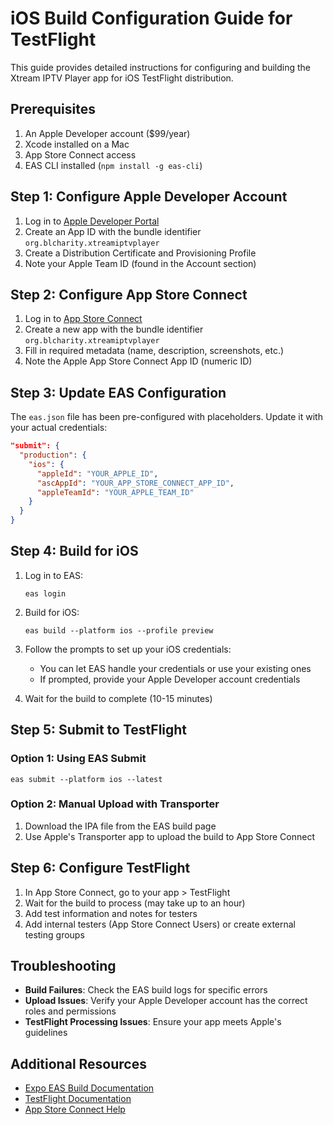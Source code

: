 # iOS Build Configuration Guide for TestFlight

This guide provides detailed instructions for configuring and building the Xtream IPTV Player app for iOS TestFlight distribution.

## Prerequisites

1. An Apple Developer account ($99/year)
2. Xcode installed on a Mac
3. App Store Connect access
4. EAS CLI installed (`npm install -g eas-cli`)

## Step 1: Configure Apple Developer Account

1. Log in to [Apple Developer Portal](https://developer.apple.com/)
2. Create an App ID with the bundle identifier `org.blcharity.xtreamiptvplayer`
3. Create a Distribution Certificate and Provisioning Profile
4. Note your Apple Team ID (found in the Account section)

## Step 2: Configure App Store Connect

1. Log in to [App Store Connect](https://appstoreconnect.apple.com/)
2. Create a new app with the bundle identifier `org.blcharity.xtreamiptvplayer`
3. Fill in required metadata (name, description, screenshots, etc.)
4. Note the Apple App Store Connect App ID (numeric ID)

## Step 3: Update EAS Configuration

The `eas.json` file has been pre-configured with placeholders. Update it with your actual credentials:

```json
"submit": {
  "production": {
    "ios": {
      "appleId": "YOUR_APPLE_ID",
      "ascAppId": "YOUR_APP_STORE_CONNECT_APP_ID",
      "appleTeamId": "YOUR_APPLE_TEAM_ID"
    }
  }
}
```

## Step 4: Build for iOS

1. Log in to EAS:
   ```
   eas login
   ```

2. Build for iOS:
   ```
   eas build --platform ios --profile preview
   ```

3. Follow the prompts to set up your iOS credentials:
   - You can let EAS handle your credentials or use your existing ones
   - If prompted, provide your Apple Developer account credentials

4. Wait for the build to complete (10-15 minutes)

## Step 5: Submit to TestFlight

### Option 1: Using EAS Submit

```
eas submit --platform ios --latest
```

### Option 2: Manual Upload with Transporter

1. Download the IPA file from the EAS build page
2. Use Apple's Transporter app to upload the build to App Store Connect

## Step 6: Configure TestFlight

1. In App Store Connect, go to your app > TestFlight
2. Wait for the build to process (may take up to an hour)
3. Add test information and notes for testers
4. Add internal testers (App Store Connect Users) or create external testing groups

## Troubleshooting

- **Build Failures**: Check the EAS build logs for specific errors
- **Upload Issues**: Verify your Apple Developer account has the correct roles and permissions
- **TestFlight Processing Issues**: Ensure your app meets Apple's guidelines

## Additional Resources

- [Expo EAS Build Documentation](https://docs.expo.dev/build/setup/)
- [TestFlight Documentation](https://developer.apple.com/testflight/)
- [App Store Connect Help](https://help.apple.com/app-store-connect/)
